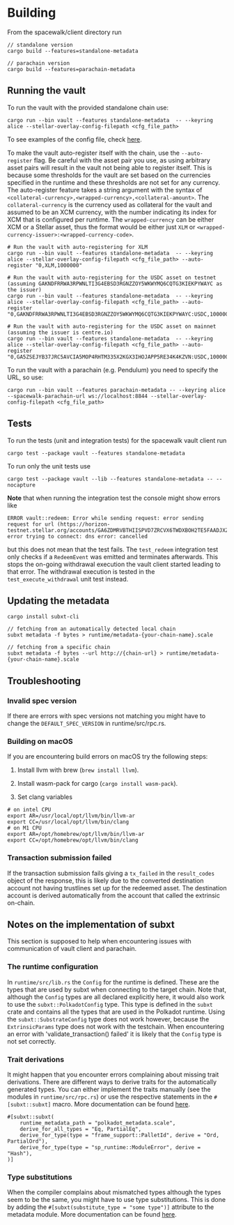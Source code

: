 # Building

From the spacewalk/client directory run

```
// standalone version
cargo build --features=standalone-metadata

// parachain version
cargo build --features=parachain-metadata
```

## Running the vault

To run the vault with the provided standalone chain use:

```
cargo run --bin vault --features standalone-metadata  -- --keyring alice --stellar-overlay-config-filepath <cfg_file_path>
```
To see examples of the config file, check [here](stellar-relay-lib/resources).

To make the vault auto-register itself with the chain, use the `--auto-register` flag.
Be careful with the asset pair you use, as using arbitrary asset pairs will result in the vault not being able to
register itself.
This is because some thresholds for the vault are set based on the currencies specified in the runtime and these
thresholds are not set for any currency.
The auto-register feature takes a string argument with the syntax
of `<collateral-currency>,<wrapped-currency>,<collateral-amount>`.
The `collateral-currency` is the currency used as collateral for the vault and assumed to be an XCM currency, with the
number indicating its index for XCM that is configured per runtime.
The `wrapped-currency` can be either XCM or a Stellar asset, thus the format would be either just `XLM`
or `<wrapped-currency-issuer>:<wrapped-currency-code>`.

```
# Run the vault with auto-registering for XLM
cargo run --bin vault --features standalone-metadata  -- --keyring alice --stellar-overlay-config-filepath <cfg_file_path> --auto-register "0,XLM,1000000"

# Run the vault with auto-registering for the USDC asset on testnet (assuming GAKNDFRRWA3RPWNLTI3G4EBSD3RGNZZOY5WKWYMQ6CQTG3KIEKPYWAYC as the issuer)
cargo run --bin vault --features standalone-metadata  -- --keyring alice --stellar-overlay-config-filepath <cfg_file_path> --auto-register "0,GAKNDFRRWA3RPWNLTI3G4EBSD3RGNZZOY5WKWYMQ6CQTG3KIEKPYWAYC:USDC,1000000"

# Run the vault with auto-registering for the USDC asset on mainnet (assuming the issuer is centre.io)
cargo run --bin vault --features standalone-metadata  -- --keyring alice --stellar-overlay-config-filepath <cfg_file_path> --auto-register "0,GA5ZSEJYB37JRC5AVCIA5MOP4RHTM335X2KGX3IHOJAPP5RE34K4KZVN:USDC,1000000"
```

To run the vault with a parachain (e.g. Pendulum) you need to specify the URL, so use:

```
cargo run --bin vault --features parachain-metadata -- --keyring alice --spacewalk-parachain-url ws://localhost:8844 --stellar-overlay-config-filepath <cfg_file_path>
```

## Tests

To run the tests (unit and integration tests) for the spacewalk vault client run

```
cargo test --package vault --features standalone-metadata
```

To run only the unit tests use

```
cargo test --package vault --lib --features standalone-metadata -- --nocapture
```

**Note** that when running the integration test the console might show errors like

```
ERROR vault::redeem: Error while sending request: error sending request for url (https://horizon-testnet.stellar.org/accounts/GA6ZDMRVBTHIISPVD7ZRCVX6TWDXBOH2TE5FAADJXZ52YL4GCFI4HOHU): error trying to connect: dns error: cancelled
```

but this does not mean that the test fails.
The `test_redeem` integration test only checks if a `RedeemEvent` was emitted and terminates afterwards.
This stops the on-going withdrawal execution the vault client started leading to that error.
The withdrawal execution is tested in the `test_execute_withdrawal` unit test instead.

## Updating the metadata

```
cargo install subxt-cli

// fetching from an automatically detected local chain
subxt metadata -f bytes > runtime/metadata-{your-chain-name}.scale

// fetching from a specific chain
subxt metadata -f bytes --url http://{chain-url} > runtime/metadata-{your-chain-name}.scale
```

## Troubleshooting

### Invalid spec version

If there are errors with spec versions not matching you might have to change the `DEFAULT_SPEC_VERSION` in
runtime/src/rpc.rs.

### Building on macOS

If you are encountering build errors on macOS try the following steps:

1. Install llvm with brew (`brew install llvm`).

1. Install wasm-pack for cargo (`cargo install wasm-pack`).

1. Set clang variables

```
# on intel CPU
export AR=/usr/local/opt/llvm/bin/llvm-ar
export CC=/usr/local/opt/llvm/bin/clang
# on M1 CPU
export AR=/opt/homebrew/opt/llvm/bin/llvm-ar
export CC=/opt/homebrew/opt/llvm/bin/clang
```

### Transaction submission failed

If the transaction submission fails giving a `tx_failed` in the `result_codes` object of the response, this is likely
due to the converted destination account not having trustlines set up for the redeemed asset.
The destination account is derived automatically from the account that called the extrinsic on-chain.

## Notes on the implementation of subxt

This section is supposed to help when encountering issues with communication of vault client and parachain.

### The runtime configuration

In `runtime/src/lib.rs` the `Config` for the runtime is defined.
These are the types that are used by subxt when connecting to the target chain.
Note that, although the `Config` types are all declared explicitly here, it would also work to use
the `subxt::PolkadotConfig` type.
This type is defined in the `subxt` crate and contains all the types that are used in the Polkadot runtime.
Using the `subxt::SubstrateConfig` type does not work however, because the `ExtrinsicParams` type does not work with the
testchain.
When encountering an error with 'validate_transaction() failed' it is likely that the `Config` type is not set
correctly.

### Trait derivations

It might happen that you encounter errors complaining about missing trait derivations.
There are different ways to derive traits for the automatically generated types.
You can either implement the traits manually (see the modules in `runtime/src/rpc.rs`) or use the respective
statements in the `#[subxt::subxt]` macro.
More documentation can be
found [here](https://docs.rs/subxt-macro/latest/subxt_macro/#adding-derives-for-specific-types).

```
#[subxt::subxt(
    runtime_metadata_path = "polkadot_metadata.scale",
    derive_for_all_types = "Eq, PartialEq",
    derive_for_type(type = "frame_support::PalletId", derive = "Ord, PartialOrd"),
    derive_for_type(type = "sp_runtime::ModuleError", derive = "Hash"),
)]
```

### Type substitutions

When the compiler complains about mismatched types although the types seem to be the same, you might have to use type
substitutions.
This is done by adding the `#[subxt(substitute_type = "some type")]` attribute to the metadata module.
More documentation can be found [here](https://docs.rs/subxt-macro/latest/subxt_macro/#substituting-types).
